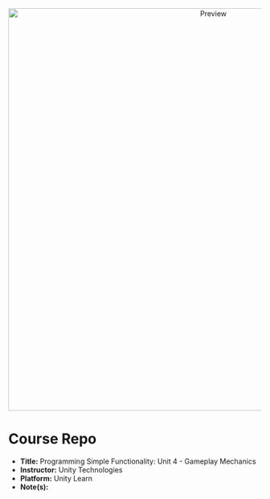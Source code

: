 <div align="center">
  <img alt="Preview" src="./Images/hero.gif" width="800">
</div>

# Course Repo

- **Title:** Programming Simple Functionality: Unit 4 - Gameplay Mechanics
- **Instructor:** Unity Technologies
- **Platform:** Unity Learn
- **Note(s):**
